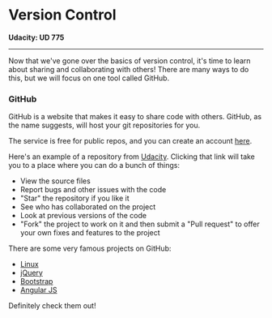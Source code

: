 # Version Control

**Udacity: UD 775**

---

Now that we've gone over the basics of version control, it's time to learn about
sharing and collaborating with others! There are many ways to do this, but we
will focus on one tool called GitHub.

### GitHub

GitHub is a website that makes it easy to share code with others. GitHub, as the
name suggests, will host your git repositories for you.

The service is free for public repos, and you can create an account
[here](https://github.com).

Here's an example of a repository from [Udacity](https://github.com/udacity/create-your-own-adventure).
Clicking that link will take you to a place where you can do a bunch of things:

* View the source files
* Report bugs and other issues with the code
* "Star" the repository if you like it
* See who has collaborated on the project
* Look at previous versions of the code
* "Fork" the project to work on it and then submit a "Pull request" to offer your own fixes and features to the project

There are some very famous projects on GitHub:

* [Linux](https://github.com/torvalds/linux)
* [jQuery](https://github.com/jquery/jquery)
* [Bootstrap](https://github.com/twbs/bootstrap)
* [Angular JS](https://github.com/angular/angular.js)

Definitely check them out!
